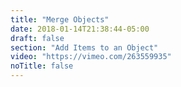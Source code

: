 ```yaml
---
title: "Merge Objects"
date: 2018-01-14T21:38:44-05:00
draft: false
section: "Add Items to an Object"
video: "https://vimeo.com/263559935"
noTitle: false
---
```


